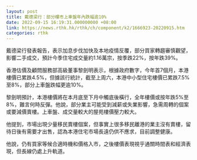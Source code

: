 ```yaml
---
layout: post
title: 戴德梁行：部分樓市上車盤年內跌幅逾10%
date: 2022-09-15 16:19:31.000000000 +08:00
link: https://news.rthk.hk/rthk/ch/component/k2/1666923-20220915.htm
categories: rthk
---
```


戴德梁行發表報告，表示加息步伐加快及本地疫情反覆，部分買家轉趨審慎觀望，影響二手成交，預計今季住宅成交量約1.16萬宗，按季跌22%，按年跌39%。

香港估價及顧問服務部高級董事黎劍明表示，根據政府數字，今年首7個月，本港樓價已累跌4.5%，但據該行統計，截至上周六，本港中小型住宅樓價已累跌7.5%至8%，部分上車盤跌幅更逾10%。

黎劍明預計，本港樓價將在本月底至下月中觸底後橫行，全年樓價或按年跌5%至8%，難言何時反彈。他說，部分業主可能受到減薪或失業影響，急需周轉的個案或要減價賣樓。上車盤、成交量較大的屋苑樓價壓力較大。

他提到，市場出現少量移民賣樓個案，但事實上很多移民離港的業主沒有賣樓，留待日後有需要才出售，認為本港住宅市場長遠仍供不應求，目前調整健康。

他說，仍有買家等候合適時機和價格入市，之後樓價表現視乎通關時間表和經濟表現，但長線仍處上升軌道。
